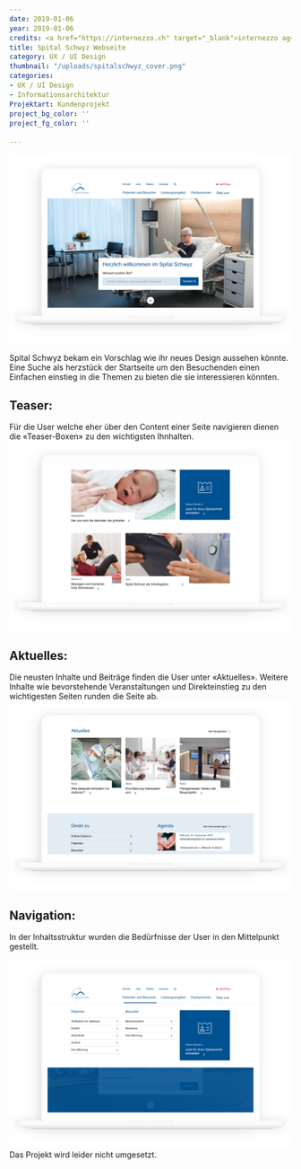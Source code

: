 ```yaml
---
date: 2019-01-06
year: 2019-01-06
credits: <a href="https://internezzo.ch" target="_blank">internezzo ag</a>
title: Spital Schwyz Webseite
category: UX / UI Design
thumbnail: "/uploads/spitalschwyz_cover.png"
categories:
- UX / UI Design
- Informationsarchitektur
Projektart: Kundenprojekt
project_bg_color: ''
project_fg_color: ''

---
```

![](/uploads/Spitalschwyz_Startseite.png)

Spital Schwyz bekam ein Vorschlag wie ihr neues Design aussehen könnte.
Eine Suche als herzstück der Startseite um den Besuchenden einen Einfachen einstieg in die Themen zu bieten die sie interessieren könnten.

## Teaser:

Für die User welche eher über den Content einer Seite navigieren dienen die «Teaser-Boxen» zu den wichtigsten Ihnhalten.
![](/uploads/Spitalschwyz_Teaser.png)

## Aktuelles:

Die neusten Inhalte und Beiträge finden die User unter «Aktuelles». Weitere Inhalte wie bevorstehende Veranstaltungen und Direkteinstieg zu den wichtigesten Seiten runden die Seite ab.
![](/uploads/Spitalschwyz_Aktuelles.png)

## Navigation:

In der Inhaltsstruktur wurden die Bedürfnisse der User in den Mittelpunkt gestellt.

![](/uploads/Spitalschwyz_Navigation.png)
Das Projekt wird leider nicht umgesetzt.